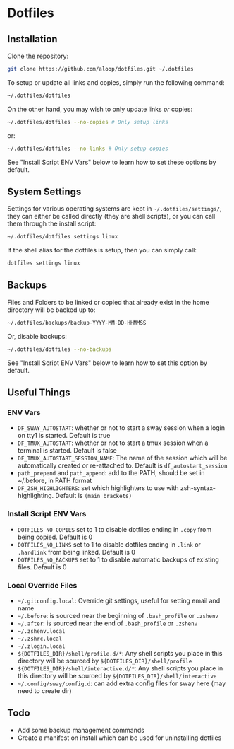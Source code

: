 # Dotfiles

## Installation

Clone the repository:

```sh
git clone https://github.com/aloop/dotfiles.git ~/.dotfiles
```

To setup or update all links and copies, simply run the following command:

```sh
~/.dotfiles/dotfiles
```

On the other hand, you may wish to only update links *or* copies:

```sh
~/.dotfiles/dotfiles --no-copies # Only setup links
```

or:

```sh
~/.dotfiles/dotfiles --no-links # Only setup copies
```

See "Install Script ENV Vars" below to learn how to set these options by default.

## System Settings

Settings for various operating systems are kept in `~/.dotfiles/settings/`,
they can either be called directly (they are shell scripts), or you can call
them through the install script:
```sh
~/.dotfiles/dotfiles settings linux
```
If the shell alias for the dotfiles is setup, then you can simply call:
```sh
dotfiles settings linux
```

## Backups

Files and Folders to be linked or copied that already exist in the home directory will be backed up to:

```sh
~/.dotfiles/backups/backup-YYYY-MM-DD-HHMMSS
```

Or, disable backups:

```sh
~/.dotfiles/dotfiles --no-backups
```

See "Install Script ENV Vars" below to learn how to set this option by default.

## Useful Things

### ENV Vars

* `DF_SWAY_AUTOSTART`: whether or not to start a sway session when a login on tty1 is started. Default is true
* `DF_TMUX_AUTOSTART`: whether or not to start a tmux session when a terminal is started. Default is false
* `DF_TMUX_AUTOSTART_SESSION_NAME`: The name of the session which will be automatically created or re-attached to. Default is `df_autostart_session`
* `path_prepend` and `path_append`: add to the PATH, should be set in ~/.before, in PATH format
* `DF_ZSH_HIGHLIGHTERS`: set which highlighters to use with zsh-syntax-highlighting. Default is `(main brackets)`

### Install Script ENV Vars
* `DOTFILES_NO_COPIES` set to 1 to disable dotfiles ending in `.copy` from being copied. Default is 0
* `DOTFILES_NO_LINKS` set to 1 to disable dotfiles ending in `.link` or `.hardlink` from being linked. Default is 0
* `DOTFILES_NO_BACKUPS` set to 1 to disable automatic backups of existing files. Default is 0

### Local Override Files

* `~/.gitconfig.local`: Override git settings, useful for setting email and name
* `~/.before`: is sourced near the beginning of `.bash_profile` or `.zshenv`
* `~/.after`: is sourced near the end of `.bash_profile` or `.zshenv`
* `~/.zshenv.local`
* `~/.zshrc.local`
* `~/.zlogin.local`
* `${DOTFILES_DIR}/shell/profile.d/*`: Any shell scripts you place in this directory will be sourced by `${DOTFILES_DIR}/shell/profile`
* `${DOTFILES_DIR}/shell/interactive.d/*`: Any shell scripts you place in this directory will be sourced by `${DOTFILES_DIR}/shell/interactive`
* `~/.config/sway/config.d`: can add extra config files for sway here (may need to create dir)

## Todo
* Add some backup management commands
* Create a manifest on install which can be used for uninstalling dotfiles

